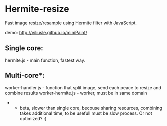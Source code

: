 Hermite-resize
==============

Fast image resize/resample using Hermite filter with JavaScript.

demo: http://viliusle.github.io/miniPaint/
## Single core:
hermite.js - main function, fastest way.

## Multi-core*:
worker-handler.js - function that split image, send each peace to resize and combine results
worker-hermite.js - worker, must be in same domain

* - beta, slower than single core, becouse sharing resources, combining takes additional time, to be usefull must be slow process. Or not optimized? :) 
